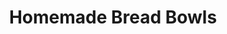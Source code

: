 ---
title: Homemade Bread Bowls
favorite: true
Description: 
source: Food.com
source_url: http://www.food.com/recipe/homemade-bread-bowls-495386
yield: 8.0 servings
active_time: 
total_time: 2 hrs 18 mins
image: /uploads/breadBowls.jpg
ingredients: "<ul><li>2 tablespoons yeast</li>
	<li>2 tablespoons sugar</li>
	<li>3/4 tablespoon salt</li>
	<li>2 cups hot water (not boiling)</li>
	<li>2 tablespoons olive oil</li>
	<li>4 to 5 cups flour</li>
	<li>cornmeal (optional)</li></ul>"
instructions: "<ol><li>Using a Bosch or Kitchen Aid mixer, put yeast, sugar, salt, hot water, and olive oil in the mixer.</li>
<li>Gradually add the flour until the dough has sufficiently scraped everything off the sides of the mixing bowl. Continue to mix on low for 8-10 minutes.</li>
<li>Remove and cover with plastic wrap - let the dough rise until doubles in size (about 30 minutes).</li>
<li>Grease 2 cookie sheets and sprinkle with corn meal. Punch down the dough and make tennis ball-size dough balls (about 8-12, depending on how large you want your bread bowls). Place on cookie sheet with no more than 6 to a cookie sheet (don't let them touch). </li>
<li>Let them rise for another 30 minutes. Bake each cookie sheet at 400 for 18 minutes.</li></ol>"
notes: 11 makes them too small, probably 6-8 is just right.
---